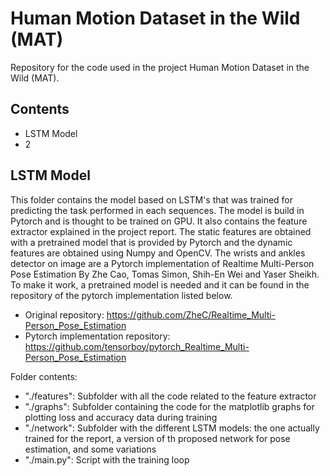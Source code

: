 # Human Motion Dataset in the Wild (MAT)
Repository for the code used in the project Human Motion Dataset in the Wild (MAT). 

## Contents
* LSTM Model
* 2
## LSTM Model
This folder contains the model based on LSTM's that was trained for predicting the task performed in each sequences. The model is build in Pytorch and is thought to be trained on GPU. It also contains the feature extractor explained in the project report. The static features are obtained with a pretrained model that is provided by Pytorch and the dynamic features are obtained using Numpy and OpenCV. The wrists and ankles detector on image are a Pytorch implementation of Realtime Multi-Person Pose Estimation By Zhe Cao, Tomas Simon, Shih-En Wei and Yaser Sheikh. To make it work, a pretrained model is needed and it can be found in the repository of the pytorch implementation listed below. 

* Original repository: https://github.com/ZheC/Realtime_Multi-Person_Pose_Estimation
* Pytorch implementation repository: https://github.com/tensorboy/pytorch_Realtime_Multi-Person_Pose_Estimation

Folder contents:

* "./features": Subfolder with all the code related to the feature extractor
* "./graphs": Subfolder containing the code for the matplotlib graphs for plotting loss and accuracy data during training
* "./network": Subfolder with the different LSTM models: the one actually trained for the report, a version of th proposed network for pose estimation, and some variations
* "./main.py": Script with the training loop
